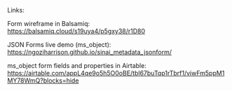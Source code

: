 Links:

Form wireframe in Balsamiq: https://balsamiq.cloud/s19uya4/p5gxy38/r1D80

JSON Forms live demo (ms_object): https://ngoziharrison.github.io/sinai_metadata_jsonform/ 

ms_object form fields and properties in Airtable: https://airtable.com/appL4qe9o5h5O0oBE/tbl67buTqp1rTbrf1/viwFm5ppM1MY78WmQ?blocks=hide